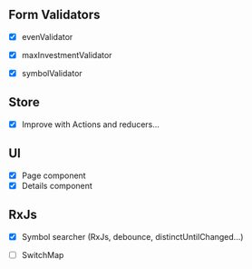 ## Form Validators

- [x] evenValidator
- [x] maxInvestmentValidator
- [x] symbolValidator




## Store
- [x] Improve with Actions and reducers...

## UI
- [x] Page component
- [x] Details component
  
## RxJs
- [x] Symbol searcher (RxJs, debounce, distinctUntilChanged...)  
- [ ] SwitchMap






